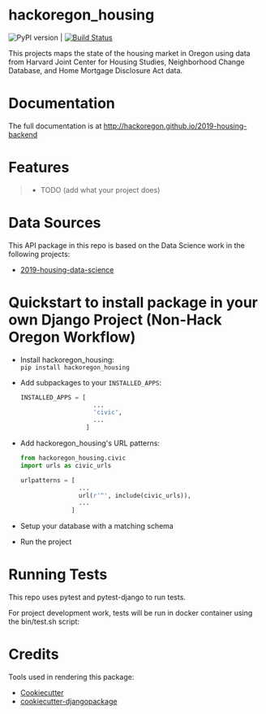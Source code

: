 # hackoregon_housing

![PyPI version](https://badge.fury.io/py/2019-housing-backend.svg) | [![Build Status](https://travis-ci.org/hackoregon/2019-housing-backend.svg?branch=master)](https://travis-ci.org/hackoregon/2019-housing-backend)

This projects maps the state of the housing market in Oregon using data from Harvard Joint Center for Housing Studies, Neighborhood Change Database, and Home Mortgage Disclosure Act data.

# Documentation

The full documentation is at http://hackoregon.github.io/2019-housing-backend


# Features

> -   TODO (add what your project does)

# Data Sources

This API package in this repo is based on the Data Science work in the following projects:

* [2019-housing-data-science](https://github.com/hackoregon/2019-housing-data-science)

# Quickstart to install package in your own Django Project (Non-Hack Oregon Workflow)

* Install hackoregon_housing:  
  `pip install hackoregon_housing`

* Add subpackages to your `INSTALLED_APPS`:

  ```python
  INSTALLED_APPS = [     
                      ...     
                      'civic',     
                      ...
                    ]
  ```

* Add hackoregon_housing's URL patterns:

  ```python
  from hackoregon_housing.civic
  import urls as civic_urls   

  urlpatterns = [     
                  ...     
                  url(r'^', include(civic_urls)),     
                  ...
                ]
  ```

* Setup your database with a matching schema

* Run the project

# Running Tests

This repo uses pytest and pytest-django to run tests.

For project development work, tests will be run in docker container
using the bin/test.sh script:

# Credits

Tools used in rendering this package:

 * [Cookiecutter](https://github.com/audreyr/cookiecutter)
 * [cookiecutter-djangopackage](https://github.com/pydanny/cookiecutter-djangopackage)
